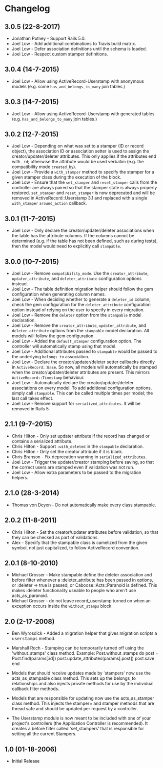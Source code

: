  # Changelog
 ## 3.0.5 (22-8-2017)
  * Jonathan Putney   - Support Rails 5.0.
  * Joel Low          - Add additional combinations to Travis build matrix.
  * Joel Low          - Defer association definitions until the schema is loaded.
  * Joel Low          - Respect custom stamper definitions.

 ## 3.0.4 (14-7-2015)
  * Joel Low          - Allow using ActiveRecord-Userstamp with anonymous models (e.g. some 
                        `has_and_belongs_to_many` join tables.)
 
 ## 3.0.3 (14-7-2015)
  * Joel Low          - Allow using ActiveRecord-Userstamp with generated tables (e.g. 
                        `has_and_belongs_to_many` join tables.)

 ## 3.0.2 (12-7-2015)
  * Joel Low          - Depending on what was set to a stamper (ID or record object), the
                        association ID or association setter is used to assign the
                        creator/updater/deleter attributes. This only applies if the attributes
                        end with `_id`; otherwise the attribute would be used verbatim (e.g. the
                        compatibility mode `created_by`).
  * Joel Low          - Provide a `with_stamper` method to specify the stamper for a given
                        stamper class during the execution of the block.
  * Joel Low          - Ensure that the `set_stamper` and `reset_stamper` calls from the
                        controller are always paired so that the stamper state is always properly
                        restored. `set_stamper` and `reset_stamper` is now deprecated and will be
                        removed in ActiveRecord::Userstamp 3.1 and replaced with a single
                        `with_stamper` `around_action` callback.

 ## 3.0.1 (11-7-2015)
  * Joel Low          - Only declare the creator/updater/deleter associations when the table has
                        the attribute columns. If the columns cannot be determined (e.g. if the
                        table has not been defined, such as during tests), then the model would
                        need to explicitly call `stampable`.

 ## 3.0.0 (10-7-2015)
  * Joel Low          - Remove `compatibility_mode`. Use the `creator_attribute`,
                        `updater_attribute`, and `deleter_attribute` configuration options instead.
  * Joel Low          - The table definition migration helper should follow the gem configuration
                        when generating column names.
  * Joel Low          - When deciding whether to generate a `deleter_id` column, check the gem
                        configuration for the `deleter_attribute` configuration option instead of
                        relying on the user to specify in every migration.
  * Joel Low          - Remove the `deleter` option from the `stampable` model declaration.
  * Joel Low          - Remove the `creator_attribute`, `updater_attribute`, and `deleter_attribute`
                        options from the `stampable` model declaration. All models will follow
                        the gem configuration.
  * Joel Low          - Added the `default_stamper` configuration option. The controller will
                        automatically stamp using that model.
  * Joel Low          - Additional attributes passed to `stampable` would be passed to the
                        underlying `belongs_to` association.
  * Joel Low          - Declare the creator/updater/deleter setter callbacks directly in
                        `ActiveRecord::Base`. So now, all models will automatically be stamped
                        when the creator/updater/deleter attributes are present. This mirrors
                        `ActiveRecord::Timestamp` behaviour.
  * Joel Low          - Automatically declare the creator/updater/deleter associations on every
                        model. To add additional configuration options, simply call `stampable`.
                        This can be called multiple times per model; the last call takes effect.
  * Joel Low          - Remove support for `serialized_attributes`. It will be removed in Rails 5.

 ## 2.1.1 (9-7-2015)

  * Chris Hilton      - Only set updater attribute if the record has changed or contains a
                        serialized attribute.
  * Chris Hilton      - Support `:with_deleted` in the `stampable` declaration.
  * Chris Hilton      - Only set the creator attribute if it is blank.
  * Chris Branson     - Fix deprecation warning in `serialized_attributes`.
  * Joel Low          - Trigger the updater/creator stamping before saving, so that the correct
                        users are stamped even if validation was not run.
  * Joel Low          - Allow extra parameters to be passed to the migration helpers.

## 2.1.0 (28-3-2014)
  * Thomas von Deyen  - Do not automatically make every class stampable.

## 2.0.2 (11-8-2011)
  * Chris Hilton      - Set the creator/updater attributes before validation, so that they can
                        be checked as part of validations.
  * Alex              - Specify that the stampable class is camelized from the given symbol,
                        not just capitalized, to follow ActiveRecord convention.
## 2.0.1 (8-10-2010)
  * Michael Grosser   -  Make stampable define the deleter association and before filter whenever
                         a :deleter_attribute has been passed in options, or :deleter => true is
                         passed, or Caboose::Acts::Paranoid is defined. This makes :deleter
                         functionality useable to people who aren't use acts_as_paranoid.
  * Michael Grosser   -  do not leave record_userstamp turned on when an exception occurs inside
                         the `without_stamps` block

## 2.0 (2-17-2008)
  * Ben Wyrosdick    - Added a migration helper that gives migration scripts a <tt>userstamps</tt>
                       method.
  * Marshall Roch    - Stamping can be temporarily turned off using the 'without_stamps' class
                       method.
    Example:
      Post.without_stamps do
        post = Post.find(params[:id])
        post.update_attributes(params[:post])
        post.save
      end

  * Models that should receive updates made by 'stampers' now use the acts_as_stampable class
    method. This sets up the belongs_to relationships and also injects private methods for use by
    the individual callback filter methods.

  * Models that are responsible for updating now use the acts_as_stamper class method. This
    injects the stamper= and stamper methods that are thread safe and should be updated per
    request by a controller.

  * The Userstamp module is now meant to be included with one of your project's controllers (the
    Application Controller is recommended). It creates a before filter called 'set_stampers' that
    is responsible for setting all the current Stampers.

## 1.0 (01-18-2006)
  * Initial Release
